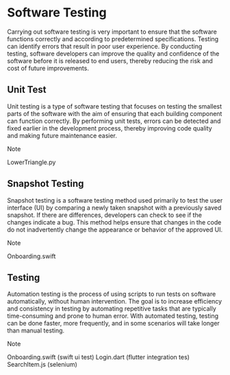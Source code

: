 # Software Testing

Carrying out software testing is very important to ensure that the software functions correctly and according to predetermined specifications. Testing can identify errors that result in poor user experience. By conducting testing, software developers can improve the quality and confidence of the software before it is released to end users, thereby reducing the risk and cost of future improvements.

## Unit Test

Unit testing is a type of software testing that focuses on testing the smallest parts of the software with the aim of ensuring that each building component can function correctly. By performing unit tests, errors can be detected and fixed earlier in the development process, thereby improving code quality and making future maintenance easier.

> [!NOTE]
> LowerTriangle.py

## Snapshot Testing

Snapshot testing is a software testing method used primarily to test the user interface (UI) by comparing a newly taken snapshot with a previously saved snapshot. If there are differences, developers can check to see if the changes indicate a bug. This method helps ensure that changes in the code do not inadvertently change the appearance or behavior of the approved UI.

> [!NOTE]
> Onboarding.swift

##  Testing

Automation testing is the process of using scripts to run tests on software automatically, without human intervention. The goal is to increase efficiency and consistency in testing by automating repetitive tasks that are typically time-consuming and prone to human error. With automated testing, testing can be done faster, more frequently, and in some scenarios will take longer than manual testing.

> [!NOTE]
> Onboarding.swift (swift ui test)
> Login.dart (flutter integration tes)
> SearchItem.js (selenium)
